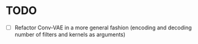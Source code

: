 # TODO

- [ ] Refactor Conv-VAE in a more general fashion (encoding and decoding number of filters and kernels as arguments)
